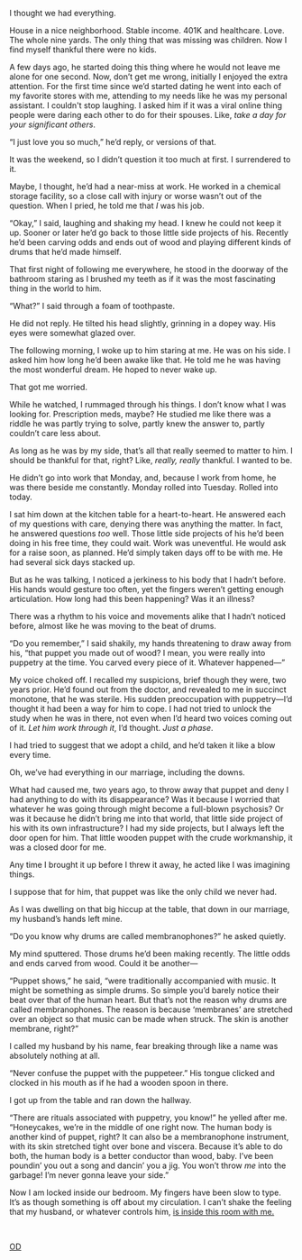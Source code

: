 I thought we had everything.

House in a nice neighborhood. Stable income. 401K and healthcare. Love. The whole nine yards. The only thing that was missing was children. Now I find myself thankful there were no kids.

A few days ago, he started doing this thing where he would not leave me alone for one second. Now, don’t get me wrong, initially I enjoyed the extra attention. For the first time since we’d started dating he went into each of my favorite stores with me, attending to my needs like he was my personal assistant. I couldn't stop laughing. I asked him if it was a viral online thing people were daring each other to do for their spouses. Like, *take a day for your significant others*.

“I just love you so much,” he’d reply, or versions of that.

It was the weekend, so I didn’t question it too much at first. I surrendered to it.

Maybe, I thought, he’d had a near-miss at work. He worked in a chemical storage facility, so a close call with injury or worse wasn’t out of the question. When I pried, he told me that *I* was his job.

“Okay,” I said, laughing and shaking my head. I knew he could not keep it up. Sooner or later he’d go back to those little side projects of his. Recently he’d been carving odds and ends out of wood and playing different kinds of drums that he’d made himself.

That first night of following me everywhere, he stood in the doorway of the bathroom staring as I brushed my teeth as if it was the most fascinating thing in the world to him.

“What?” I said through a foam of toothpaste.

He did not reply. He tilted his head slightly, grinning in a dopey way. His eyes were somewhat glazed over.

The following morning, I woke up to him staring at me. He was on his side. I asked him how long he’d been awake like that. He told me he was having the most wonderful dream. He hoped to never wake up.

That got me worried.

While he watched, I rummaged through his things. I don’t know what I was looking for. Prescription meds, maybe? He studied me like there was a riddle he was partly trying to solve, partly knew the answer to, partly couldn’t care less about.

As long as he was by my side, that’s all that really seemed to matter to him. I should be thankful for that, right? Like, *really, really* thankful. I wanted to be.

He didn’t go into work that Monday, and, because I work from home, he was there beside me constantly. Monday rolled into Tuesday. Rolled into today.

I sat him down at the kitchen table for a heart-to-heart. He answered each of my questions with care, denying there was anything the matter. In fact, he answered questions *too* well. Those little side projects of his he’d been doing in his free time, they could wait. Work was uneventful. He would ask for a raise soon, as planned. He’d simply taken days off to be with me. He had several sick days stacked up.

But as he was talking, I noticed a jerkiness to his body that I hadn’t before. His hands would gesture too often, yet the fingers weren’t getting enough articulation. How long had this been happening? Was it an illness?

There was a rhythm to his voice and movements alike that I hadn’t noticed before, almost like he was moving to the beat of drums.

“Do you remember,” I said shakily, my hands threatening to draw away from his, “that puppet you made out of wood? I mean, you were really into puppetry at the time. You carved every piece of it. Whatever happened—”

My voice choked off. I recalled my suspicions, brief though they were, two years prior. He’d found out from the doctor, and revealed to me in succinct monotone, that he was sterile. His sudden preoccupation with puppetry—I’d thought it had been a way for him to cope. I had not tried to unlock the study when he was in there, not even when I’d heard two voices coming out of it. *Let him work through it*, I’d thought. *Just a phase*.

I had tried to suggest that we adopt a child, and he’d taken it like a blow every time.

Oh, we’ve had everything in our marriage, including the downs.

What had caused me, two years ago, to throw away that puppet and deny I had anything to do with its disappearance? Was it because I worried that whatever he was going through might become a full-blown psychosis? Or was it because he didn’t bring me into that world, that little side project of his with its own infrastructure? I had my side projects, but I always left the door open for him. That little wooden puppet with the crude workmanship, it was a closed door for me.

Any time I brought it up before I threw it away, he acted like I was imagining things.

I suppose that for him, that puppet was like the only child we never had.

As I was dwelling on that big hiccup at the table, that down in our marriage, my husband’s hands left mine.

“Do you know why drums are called membranophones?” he asked quietly.

My mind sputtered. Those drums he’d been making recently. The little odds and ends carved from wood. Could it be another—

“Puppet shows,” he said, “were traditionally accompanied with music. It might be something as simple drums. So simple you’d barely notice their beat over that of the human heart. But that’s not the reason why drums are called membranophones. The reason is because ‘membranes’ are stretched over an object so that music can be made when struck. The skin is another membrane, right?”

I called my husband by his name, fear breaking through like a name was absolutely nothing at all.

“Never confuse the puppet with the puppeteer.” His tongue clicked and clocked in his mouth as if he had a wooden spoon in there.

I got up from the table and ran down the hallway.

“There are rituals associated with puppetry, you know!” he yelled after me. “Honeycakes, we’re in the middle of one right now. The human body is another kind of puppet, right? It can also be a membranophone instrument, with its skin stretched tight over bone and viscera. Because it’s able to do both, the human body is a better conductor than wood, baby. I’ve been poundin’ you out a song and dancin’ you a jig. You won’t throw *me* into the garbage! I’m never gonna leave your side.”

Now I am locked inside our bedroom. My fingers have been slow to type. It’s as though something is off about my circulation. I can’t shake the feeling that my husband, or whatever controls him, [is inside this room with me.](https://www.reddit.com/r/Rick_the_Intern/comments/v73xia/facilities_update/)

&#x200B;

[OD](https://www.reddit.com/r/Odd_directions/)
